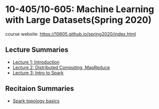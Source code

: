 # 10-405/10-605: Machine Learning with Large Datasets(Spring 2020)

course website: https://10605.github.io/spring2020/index.html

## Lecture Summaries

- [Lecture 1: Introduction](lecture_summaries/01.md)
- [Lecture 2: Distributed Computing, MapReduce](lecture_summaries/02.md)
- [Lecture 3: Intro to Spark](lecture_summaries/03.md)

## Recitaion Summaries

- [Spark topology basics](recitation_summaries/01.md)